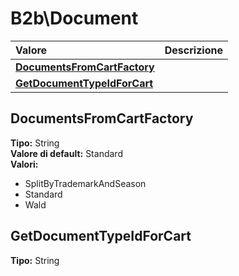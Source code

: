 # B2b\Document

| Valore | Descrizione |
| :--- | :--- |
| [**DocumentsFromCartFactory**](b2bdocument.md#documentsfromcartfactory) |  |
| [**GetDocumentTypeIdForCart**](b2bdocument.md#getdocumenttypeidforcart) |  |

## DocumentsFromCartFactory

**Tipo:** String  
**Valore di default:** Standard  
**Valori:**

* SplitByTrademarkAndSeason
* Standard
* Wald

## GetDocumentTypeIdForCart

**Tipo:** String
